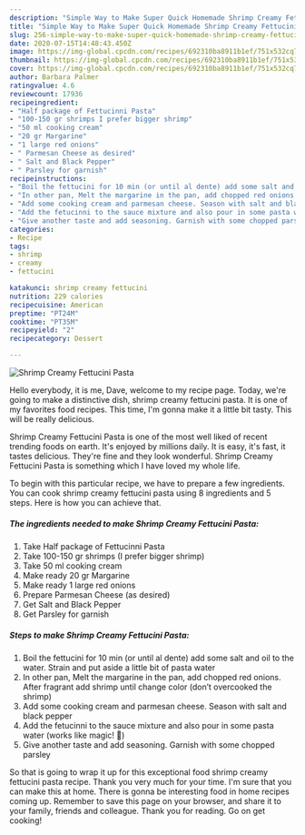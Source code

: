 ```yaml
---
description: "Simple Way to Make Super Quick Homemade Shrimp Creamy Fettucini Pasta"
title: "Simple Way to Make Super Quick Homemade Shrimp Creamy Fettucini Pasta"
slug: 256-simple-way-to-make-super-quick-homemade-shrimp-creamy-fettucini-pasta
date: 2020-07-15T14:48:43.450Z
image: https://img-global.cpcdn.com/recipes/692310ba8911b1ef/751x532cq70/shrimp-creamy-fettucini-pasta-recipe-main-photo.jpg
thumbnail: https://img-global.cpcdn.com/recipes/692310ba8911b1ef/751x532cq70/shrimp-creamy-fettucini-pasta-recipe-main-photo.jpg
cover: https://img-global.cpcdn.com/recipes/692310ba8911b1ef/751x532cq70/shrimp-creamy-fettucini-pasta-recipe-main-photo.jpg
author: Barbara Palmer
ratingvalue: 4.6
reviewcount: 17936
recipeingredient:
- "Half package of Fettucinni Pasta"
- "100-150 gr shrimps I prefer bigger shrimp"
- "50 ml cooking cream"
- "20 gr Margarine"
- "1 large red onions"
- " Parmesan Cheese as desired"
- " Salt and Black Pepper"
- " Parsley for garnish"
recipeinstructions:
- "Boil the fettucini for 10 min (or until al dente) add some salt and oil to the water. Strain and put aside a little bit of pasta water"
- "In other pan, Melt the margarine in the pan, add chopped red onions. After fragrant add shrimp until change color (don’t overcooked the shrimp)"
- "Add some cooking cream and parmesan cheese. Season with salt and black pepper"
- "Add the fetucinni to the sauce mixture and also pour in some pasta water (works like magic! 🤤)"
- "Give another taste and add seasoning. Garnish with some chopped parsley"
categories:
- Recipe
tags:
- shrimp
- creamy
- fettucini

katakunci: shrimp creamy fettucini 
nutrition: 229 calories
recipecuisine: American
preptime: "PT24M"
cooktime: "PT35M"
recipeyield: "2"
recipecategory: Dessert

---
```



![Shrimp Creamy Fettucini Pasta](https://img-global.cpcdn.com/recipes/692310ba8911b1ef/751x532cq70/shrimp-creamy-fettucini-pasta-recipe-main-photo.jpg)

Hello everybody, it is me, Dave, welcome to my recipe page. Today, we're going to make a distinctive dish, shrimp creamy fettucini pasta. It is one of my favorites food recipes. This time, I'm gonna make it a little bit tasty. This will be really delicious.

Shrimp Creamy Fettucini Pasta is one of the most well liked of recent trending foods on earth. It's enjoyed by millions daily. It is easy, it's fast, it tastes delicious. They're fine and they look wonderful. Shrimp Creamy Fettucini Pasta is something which I have loved my whole life.




To begin with this particular recipe, we have to prepare a few ingredients. You can cook shrimp creamy fettucini pasta using 8 ingredients and 5 steps. Here is how you can achieve that.

<!--inarticleads1-->

##### The ingredients needed to make Shrimp Creamy Fettucini Pasta:

1. Take Half package of Fettucinni Pasta
1. Take 100-150 gr shrimps (I prefer bigger shrimp)
1. Take 50 ml cooking cream
1. Make ready 20 gr Margarine
1. Make ready 1 large red onions
1. Prepare  Parmesan Cheese (as desired)
1. Get  Salt and Black Pepper
1. Get  Parsley for garnish




<!--inarticleads2-->

##### Steps to make Shrimp Creamy Fettucini Pasta:

1. Boil the fettucini for 10 min (or until al dente) add some salt and oil to the water. Strain and put aside a little bit of pasta water
1. In other pan, Melt the margarine in the pan, add chopped red onions. After fragrant add shrimp until change color (don’t overcooked the shrimp)
1. Add some cooking cream and parmesan cheese. Season with salt and black pepper
1. Add the fetucinni to the sauce mixture and also pour in some pasta water (works like magic! 🤤)
1. Give another taste and add seasoning. Garnish with some chopped parsley




So that is going to wrap it up for this exceptional food shrimp creamy fettucini pasta recipe. Thank you very much for your time. I'm sure that you can make this at home. There is gonna be interesting food in home recipes coming up. Remember to save this page on your browser, and share it to your family, friends and colleague. Thank you for reading. Go on get cooking!
